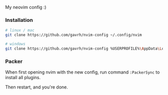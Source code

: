 My neovim config :)

### Installation
```sh
# linux / mac
git clone https://github.com/gavrh/nvim-config ~/.config/nvim

# windows
git clone https://github.com/gavrh/nvim-config %USERPROFILE%\AppData\Local\nvim
```

### Packer
When first opening nvim with the new config, run command ```:PackerSync``` to install all plugins.

Then restart, and you're done.
